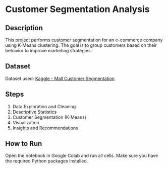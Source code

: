 # Customer Segmentation Analysis

## Description
This project performs customer segmentation for an e-commerce company using K-Means clustering. The goal is to group customers based on their behavior to improve marketing strategies.

## Dataset
Dataset used: [Kaggle - Mall Customer Segmentation](link)

## Steps
1. Data Exploration and Cleaning
2. Descriptive Statistics
3. Customer Segmentation (K-Means)
4. Visualization
5. Insights and Recommendations

## How to Run
Open the notebook in Google Colab and run all cells. Make sure you have the required Python packages installed.
